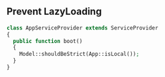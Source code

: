 ## Prevent LazyLoading
```php
class AppServiceProvider extends ServiceProvider
{
  public function boot()
  {
    Model::shouldBeStrict(App::isLocal());
  }
}
```

